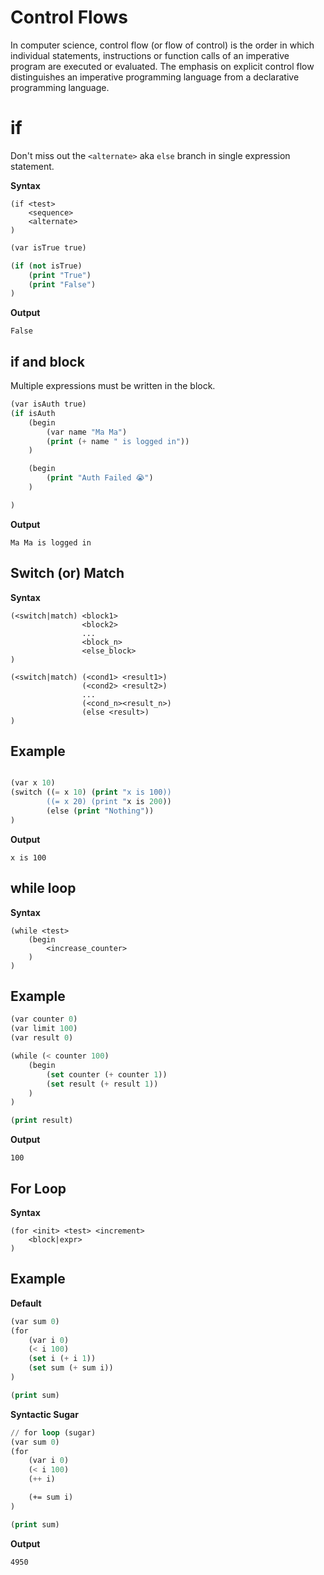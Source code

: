# Control Flows

In computer science, control flow (or flow of control) is the order in which individual statements, instructions or
function calls of an imperative program are executed or evaluated. The emphasis on explicit control flow distinguishes
an imperative programming language from a declarative programming language.

# if

Don't miss out the `<alternate>` aka `else` branch in single expression statement.

**Syntax**

```
(if <test>
    <sequence>
    <alternate>
)
```

```lisp
(var isTrue true)

(if (not isTrue)
    (print "True")
    (print "False")
) 
```

**Output**

```shell
False
```

## if and block

Multiple expressions must be written in the block.

```lisp
(var isAuth true)
(if isAuth
    (begin
        (var name "Ma Ma")
        (print (+ name " is logged in"))
    )

    (begin
        (print "Auth Failed 😭")
    )

)
```

**Output**

```shell
Ma Ma is logged in
```

## Switch (or) Match

**Syntax**

```
(<switch|match) <block1>
                <block2>
                ...
                <block_n>
                <else_block>
)

(<switch|match) (<cond1> <result1>)
                (<cond2> <result2>)
                ...
                (<cond_n><result_n>)
                (else <result>)
)

```

## Example

```lisp

(var x 10)
(switch ((= x 10) (print "x is 100))
        ((= x 20) (print "x is 200))
        (else (print "Nothing"))
)

```

**Output**

```shell
x is 100
```

## while loop

**Syntax**

```
(while <test>
    (begin
        <increase_counter>
    )
)
```

## Example

```lisp
(var counter 0)
(var limit 100)
(var result 0)

(while (< counter 100)
    (begin
        (set counter (+ counter 1))
        (set result (+ result 1))
    )
)

(print result) 
```

**Output**

```shell
100
```

## For Loop

**Syntax**

```
(for <init> <test> <increment>
    <block|expr>
)
```

## Example

**Default**

```lisp
(var sum 0)
(for
    (var i 0)
    (< i 100)
    (set i (+ i 1))
    (set sum (+ sum i))
)

(print sum)
```

**Syntactic Sugar**

```lisp
// for loop (sugar)
(var sum 0)
(for
    (var i 0)
    (< i 100)
    (++ i)

    (+= sum i)
)

(print sum)

```

**Output**

```shell
4950
```
